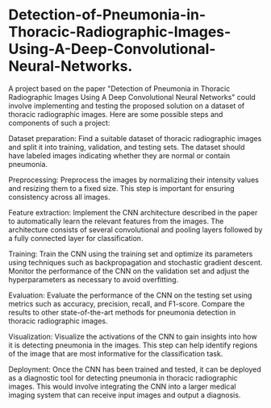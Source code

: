 # Detection-of-Pneumonia-in-Thoracic-Radiographic-Images-Using-A-Deep-Convolutional-Neural-Networks.


A project based on the paper "Detection of Pneumonia in Thoracic Radiographic Images Using A Deep Convolutional Neural Networks" could involve implementing and testing the proposed solution on a dataset of thoracic radiographic images. Here are some possible steps and components of such a project:

Dataset preparation: Find a suitable dataset of thoracic radiographic images and split it into training, validation, and testing sets. The dataset should have labeled images indicating whether they are normal or contain pneumonia.

Preprocessing: Preprocess the images by normalizing their intensity values and resizing them to a fixed size. This step is important for ensuring consistency across all images.

Feature extraction: Implement the CNN architecture described in the paper to automatically learn the relevant features from the images. The architecture consists of several convolutional and pooling layers followed by a fully connected layer for classification.

Training: Train the CNN using the training set and optimize its parameters using techniques such as backpropagation and stochastic gradient descent. Monitor the performance of the CNN on the validation set and adjust the hyperparameters as necessary to avoid overfitting.

Evaluation: Evaluate the performance of the CNN on the testing set using metrics such as accuracy, precision, recall, and F1-score. Compare the results to other state-of-the-art methods for pneumonia detection in thoracic radiographic images.

Visualization: Visualize the activations of the CNN to gain insights into how it is detecting pneumonia in the images. This step can help identify regions of the image that are most informative for the classification task.




Deployment: Once the CNN has been trained and tested, it can be deployed as a diagnostic tool for detecting pneumonia in thoracic radiographic images. This would involve integrating the CNN into a larger medical imaging system that can receive input images and output a diagnosis.

